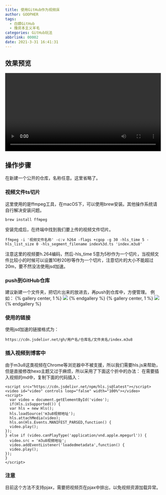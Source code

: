 ```yaml
---
title: 使用GitHub作为视频床
author: GOOPHER
tags:
  - 白嫖GitHub
  - 撸资本主义羊毛
categories: GitHub玩法 
abbrlink: 00002
date: 2021-3-31 16:41:31
---
```

## 效果预览

<script src="https://cdn.jsdelivr.net/npm/hls.js@latest"></script>
<video id="video" controls loop="false" width="100%"></video>
<script>
  var video = document.getElementById('video');
  if(Hls.isSupported()) {
  var hls = new Hls();
  hls.loadSource('https://cdn.jsdelivr.net/gh/Goopher97/videoff/text/index.m3u8');
  hls.attachMedia(video);
  hls.on(Hls.Events.MANIFEST_PARSED,function() {
  video.play();
});
} else if (video.canPlayType('application/vnd.apple.mpegurl')) {
  video.src = 'https://cdn.jsdelivr.net/gh/Goopher97/videoff/text/index.m3u8';
  video.addEventListener('loadedmetadata',function() {
  video.play();
});
}
</script>

## 操作步骤
在新建一个公开的仓库，名称任意。这里省略了。
### 视频文件ts切片
这里使用的是ffmpeg工具，在macOS下，可以使用brew安装。其他操作系统请自行解决安装问题。
```
brew install ffmpeg
```
安装完成后，在终端中找到我们要上传的视频文件切片。
```
ffmpeg -i '视频文件名称' -c:v h264 -flags +cgop -g 30 -hls_time 5 -hls_list_size 0 -hls_segment_filename index%3d.ts 'index.m3u8'
```
注意这里的视频要h.264编码，然后-hls_time 5意为5秒作为一个切片，当视频文件比较小的时候可以设置10秒20秒等作为一个切片，注意切片的大小不能超过20m，要不然没法使用jsd加速。
### push到GitHub仓库
建议新建一个文件夹，把切片出来的放进去，再push到仓库中，方便管理。
例如：
{% gallery center, 1 %}
![](https://cdn.jsdelivr.net/gh/Goopher97/tuchuang2@master/img/QQ20210331-171755@2x.png)
{% endgallery %}
{% gallery center, 1 %}
![](https://cdn.jsdelivr.net/gh/Goopher97/tuchuang2@master/img/QQ20210331-171846@2x.png)
{% endgallery %}
### 使用的链接
使用jsd加速的链接格式为：
```
https://cdn.jsdelivr.net/gh/用户名/仓库名/文件夹名/index.m3u8
```
### 插入视频到博客中
由于m3u8这类视频在Chrome等浏览器中不被支援，所以我们需要hls.js来帮助，但是直接修改hexo主题又过于麻烦，所以采用了下面这个折中的办法：
在需要插入视频的md中，复制下面的代码插入：
```
<script src="https://cdn.jsdelivr.net/npm/hls.js@latest"></script>
<video id="video" controls loop="false" width="100%"></video>
<script>
  var video = document.getElementById('video');
  if(Hls.isSupported()) {
  var hls = new Hls();
  hls.loadSource('m3u8视频地址');
  hls.attachMedia(video);
  hls.on(Hls.Events.MANIFEST_PARSED,function() {
  video.play();
});
} else if (video.canPlayType('application/vnd.apple.mpegurl')) {
  video.src = 'm3u8视频地址';
  video.addEventListener('loadedmetadata',function() {
  video.play();
});
}
</script>
```
### 注意
目前这个方法不支持pjax，需要把视频页在pjax中排出，以免视频资源加载异常。